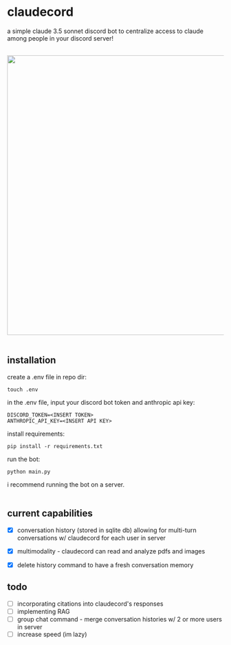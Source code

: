 # claudecord

a simple claude 3.5 sonnet discord bot to centralize access to claude among people in your discord server!
<br>
<br>
<div align="center">
  <img src="https://github.com/0xm00n/claudecord/assets/71098497/6af71484-ab86-42eb-b53c-15bce9a40d08" width="650">
</div>
<br>

## installation
create a .env file in repo dir:<br>
```
touch .env
```
in the .env file, input your discord bot token and anthropic api key:<br>
```
DISCORD_TOKEN=<INSERT TOKEN>
ANTHROPIC_API_KEY=<INSERT API KEY>
```
install requirements:<br>
```
pip install -r requirements.txt
```
run the bot:<br>
```
python main.py
```
i recommend running the bot on a server.
<br>
<br>

## current capabilities

- [X] conversation history (stored in sqlite db) allowing for multi-turn conversations w/ claudecord for each user in server
- [X] multimodality - claudecord can read and analyze pdfs and images 
- [X] delete history command to have a fresh conversation memory


## todo

- [ ] incorporating citations into claudecord's responses 
- [ ] implementing RAG
- [ ] group chat command - merge conversation histories w/ 2 or more users in server
- [ ] increase speed (im lazy)
